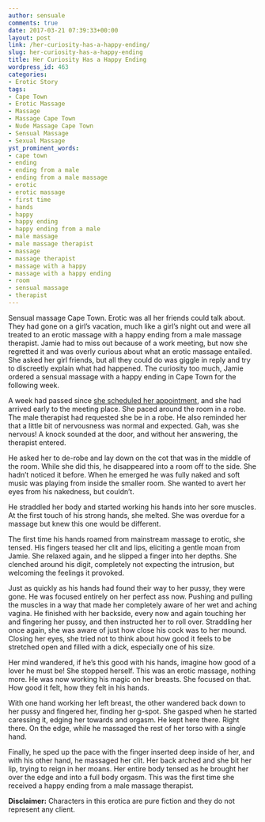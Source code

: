 ```yaml
---
author: sensuale
comments: true
date: 2017-03-21 07:39:33+00:00
layout: post
link: /her-curiosity-has-a-happy-ending/
slug: her-curiosity-has-a-happy-ending
title: Her Curiosity Has a Happy Ending
wordpress_id: 463
categories:
- Erotic Story
tags:
- Cape Town
- Erotic Massage
- Massage
- Massage Cape Town
- Nude Massage Cape Town
- Sensual Massage
- Sexual Massage
yst_prominent_words:
- cape town
- ending
- ending from a male
- ending from a male massage
- erotic
- erotic massage
- first time
- hands
- happy
- happy ending
- happy ending from a male
- male massage
- male massage therapist
- massage
- massage therapist
- massage with a happy
- massage with a happy ending
- room
- sensual massage
- therapist
---
```


Sensual massage Cape Town. Erotic was all her friends could talk about. They had gone on a girl’s vacation, much like a girl’s night out and were all treated to an erotic massage with a happy ending from a male massage therapist. Jamie had to miss out because of a work meeting, but now she regretted it and was overly curious about what an erotic massage entailed. She asked her girl friends, but all they could do was giggle in reply and try to discreetly explain what had happened. The curiosity too much, Jamie ordered a sensual massage with a happy ending in Cape Town for the following week.

A week had passed since [she scheduled her appointment](/stressed-out-business-woman-indulges-in-relaxing-massage/), and she had arrived early to the meeting place. She paced around the room in a robe. The male therapist had requested she be in a robe. He also reminded her that a little bit of nervousness was normal and expected. Gah, was she nervous! A knock sounded at the door, and without her answering, the therapist entered.

He asked her to de-robe and lay down on the cot that was in the middle of the room. While she did this, he disappeared into a room off to the side. She hadn’t noticed it before. When he emerged he was fully naked and soft music was playing from inside the smaller room. She wanted to avert her eyes from his nakedness, but couldn’t.

He straddled her body and started working his hands into her sore muscles. At the first touch of his strong hands, she melted. She was overdue for a massage but knew this one would be different.

The first time his hands roamed from mainstream massage to erotic, she tensed. His fingers teased her clit and lips, eliciting a gentle moan from Jamie. She relaxed again, and he slipped a finger into her depths. She clenched around his digit, completely not expecting the intrusion, but welcoming the feelings it provoked.

Just as quickly as his hands had found their way to her pussy, they were gone. He was focused entirely on her perfect ass now. Pushing and pulling the muscles in a way that made her completely aware of her wet and aching vagina.
He finished with her backside, every now and again touching her and fingering her pussy, and then instructed her to roll over. Straddling her once again, she was aware of just how close his cock was to her mound. Closing her eyes, she tried not to think about how good it feels to be stretched open and filled with a dick, especially one of his size.

Her mind wandered, if he’s this good with his hands, imagine how good of a lover he must be! She stopped herself. This was an erotic massage, nothing more. He was now working his magic on her breasts. She focused on that. How good it felt, how they felt in his hands.

With one hand working her left breast, the other wandered back down to her pussy and fingered her, finding her g-spot. She gasped when he started caressing it, edging her towards and orgasm. He kept here there. Right there. On the edge, while he massaged the rest of her torso with a single hand.

Finally, he sped up the pace with the finger inserted deep inside of her, and with his other hand, he massaged her clit. Her back arched and she bit her lip, trying to reign in her moans. Her entire body tensed as he brought her over the edge and into a full body orgasm. This was the first time she received a happy ending from a male massage therapist.

**Disclaimer:** Characters in this erotica are pure fiction and they do not represent any client.
